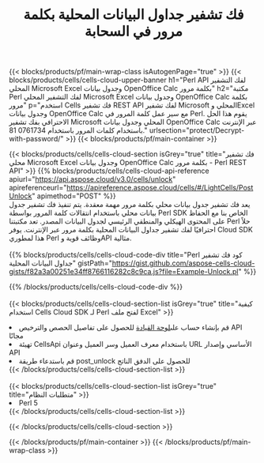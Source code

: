 ﻿---
title:  فك تشفير جداول البيانات المحلية بكلمة مرور في السحابة
description:  فتح واجهات برمجة التطبيقات السحابية وحزم SDK لـ Microsoft Excel وOpenOffice Calc. يتم فك تشفير جداول البيانات بواسطة السحابة Cells API. تدعم SDK أنواع لغات التطوير. وهي تشمل Android وC# وGo وJava وNodeJS وPerl وPHP وPython وRuby وswift.
---
{{< blocks/products/pf/main-wrap-class isAutogenPage="true" >}}
{{< blocks/products/cells/cells-cloud-upper-banner h1="Perl API لفك التشفير المحلي Microsoft Excel وجدول بيانات OpenOffice Calc بكلمة مرور" h2="مكتبة Perl لفك التشفير المحلي Microsoft Excel وجدول بيانات OpenOffice Calc بكلمة مرور" p="استخدم Cells فك تشفير REST API لفك تشفير Microsoft المحلي وExcel وجدول بيانات OpenOffice Calc مع سير عمل كلمة المرور في Perl. يقوم هذا الحل الاحترافي بفك تشفير Microsoft المحلي وجدول بيانات OpenOffice Calc عبر الإنترنت باستخدام كلمات المرور باستخدام 0761734 81." urlsection="protect/Decrypt-with-password/" >}}
{{< blocks/products/pf/main-container >}}

{{< blocks/products/cells/cells-cloud-section isGrey="true" title="فك تشفير محلي Microsoft Excel وجدول بيانات OpenOffice Calc بكلمة مرور - Perl REST API" >}}
{{% blocks/products/cells/cells-cloud-api-reference apiurl="https://api.aspose.cloud/v3.0/cells/unlock" apireferenceurl="https://apireference.aspose.cloud/cells/#/LightCells/PostUnlock" apimethod="POST" %}}
<br/>
يعد فك تشفير جدول بيانات محلي بكلمة مرور مهمة معقدة. يتم تنفيذ فك تشفير جدول بيانات محلي باستخدام انتقالات كلمة المرور بواسطة Perl SDK الخاص بنا مع الحفاظ على المحتوى الهيكلي والمنطقي الرئيسي لجدول البيانات المصدر. تعد مكتبتنا Perl حلاً احترافيًا لفك تشفير جداول البيانات المحلية بكلمة مرور عبر الإنترنت. يوفر Cloud SDK هذا لمطوري Perl وظائف قوية وAPI مثالية.
<br/>
<br/>
{{% blocks/products/cells/cells-cloud-code-div title="Perl كود فك تشفير جداول البيانات المحلية" gistPath="https://gist.github.com/aspose-cells-cloud-gists/f82a3a00251e34ff8766116282c8c9ca.js?file=Example-Unlock.pl" %}}
  
{{% /blocks/products/cells/cells-cloud-code-div %}}
<br/>
<br/>
{{< blocks/products/cells/cells-cloud-section-list isGrey="true" title="كيفية استخدام Cells Cloud SDK لـ Perl لفتح ملف Excel" >}}
<li> قم بإنشاء حساب على<a href="https://dashboard.aspose.cloud/">لوحة القيادة</a> للحصول على تفاصيل الحصص والترخيص API مجانًا</li>
<li>تهيئة CellsApi باستخدام معرف العميل وسر العميل وعنوان URL الأساسي وإصدار API</li>
<li>قم باستدعاء طريقة post_unlock للحصول على الدفق الناتج</li>
{{< /blocks/products/cells/cells-cloud-section-list >}}
<br/>
<br/>
{{< blocks/products/cells/cells-cloud-section-list isGrey="true" title="متطلبات النظام" >}}
<li>Perl 5</li>
{{< /blocks/products/cells/cells-cloud-section-list >}}

{{< /blocks/products/cells/cells-cloud-section >}}

{{< /blocks/products/pf/main-container >}}
{{< /blocks/products/pf/main-wrap-class >}}
